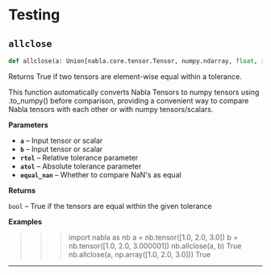 # Testing

## `allclose`

```python
def allclose(a: Union[nabla.core.tensor.Tensor, numpy.ndarray, float, int], b: Union[nabla.core.tensor.Tensor, numpy.ndarray, float, int], rtol: float = 1e-05, atol: float = 1e-08, equal_nan: bool = False) -> bool:
```
Returns True if two tensors are element-wise equal within a tolerance.

This function automatically converts Nabla Tensors to numpy tensors using
.to_numpy() before comparison, providing a convenient way to compare
Nabla tensors with each other or with numpy tensors/scalars.

**Parameters**

- **`a`** – Input tensor or scalar
- **`b`** – Input tensor or scalar
- **`rtol`** – Relative tolerance parameter
- **`atol`** – Absolute tolerance parameter
- **`equal_nan`** – Whether to compare NaN's as equal

**Returns**

`bool` – True if the tensors are equal within the given tolerance

**Examples**

>>> import nabla as nb
>>> a = nb.tensor([1.0, 2.0, 3.0])
>>> b = nb.tensor([1.0, 2.0, 3.000001])
>>> nb.allclose(a, b)
True
>>> nb.allclose(a, np.array([1.0, 2.0, 3.0]))
True


---
